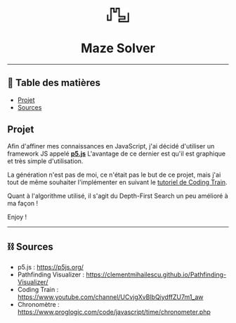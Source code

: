 <p align="center">
 <img style="width:50px;" src="https://github.com/hugoducom/MazeSolver/blob/master/resources/img/favicon.png" alt="Project logo"></a>
</p>
<h1 align="center">Maze Solver</h1>

---

## 📝 Table des matières

- [Projet](#project)
- [Sources](#idea)

## Projet <a name = "project"></a>

Afin d'affiner mes connaissances en JavaScript, j'ai décidé d'utiliser un framework JS appelé **[p5.js](https://p5js.org/)**
L'avantage de ce dernier est qu'il est graphique et très simple d'utilisation.

La génération n'est pas de moi, ce n'était pas le but de ce projet, mais j'ai tout de même souhaiter l'implémenter en suivant le <a href="https://www.youtube.com/watch?v=HyK_Q5rrcr4" target="_blank">tutoriel de Coding Train</a>.

Quant à l'algorithme utilisé, il s'agit du Depth-First Search un peu amélioré à ma façon !

Enjoy !

---

## ⛓️ Sources <a name = "idea"></a>

- p5.js : https://p5js.org/
- Pathfinding Visualizer : https://clementmihailescu.github.io/Pathfinding-Visualizer/
- Coding Train : https://www.youtube.com/channel/UCvjgXvBlbQiydffZU7m1_aw
- Chronomètre : https://www.proglogic.com/code/javascript/time/chronometer.php